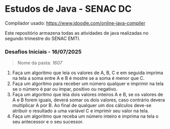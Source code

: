 # Estudos de Java - SENAC DC
Compilador usado: https://www.jdoodle.com/online-java-compiler

Este repositório armazena todas as atividades de java realizadas no segundo trimestre do SENAC EMTI.

### Desafios Iniciais - **16/07/2025**
> Nome da pasta: *1607*
1. Faça um algoritmo que leia os valores de A, B, C e em seguida imprima na tela a soma entre A e B é mostre se a soma é menor que C.
2. Faça um algoritmo para receber um número qualquer e imprimir na tela se o número é par ou ímpar, positivo ou negativo.
3. Faça um algoritmo que leia dois valores inteiros A e B, se os valores de A e B forem iguais, deverá somar os dois valores,  caso contrário devera multiplicar A por B. Ao final de qualquer um dos cálculos deve-se atribuir o resultado a uma variável C e imprimir seu valor na tela.
4. Faça um algoritmo que receba um número inteiro e imprima na tela o seu antecessor e o seu sucessor.
